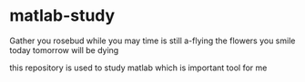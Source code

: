 # matlab-study
Gather you rosebud while you may
time is still a-flying
the flowers you smile today
tomorrow will be dying

this repository is used to study matlab which is important tool for me 

